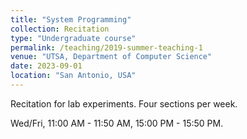 ```yaml
---
title: "System Programming"
collection: Recitation 
type: "Undergraduate course"
permalink: /teaching/2019-summer-teaching-1
venue: "UTSA, Department of Computer Science"
date: 2023-09-01
location: "San Antonio, USA"
---
```


Recitation for lab experiments. Four sections per week.

Wed/Fri, 11:00 AM - 11:50 AM, 15:00 PM - 15:50 PM.  
